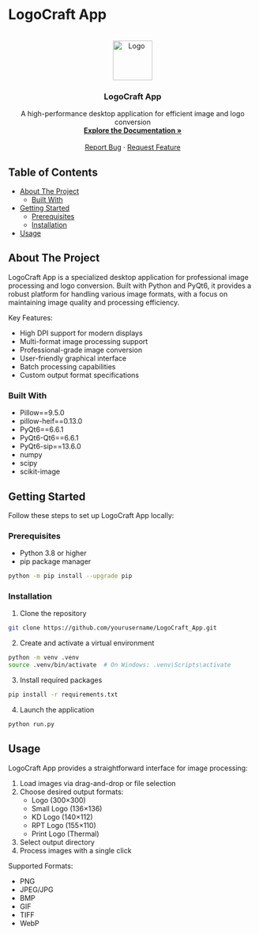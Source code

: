 # LogoCraft App


<br />
<div align="center">
  <a href="https://github.com/yourusername/LogoCraft_App">
    <img src="HungerRush_Icon.ico" alt="Logo" width="80" height="80">
  </a>

  <h3 align="center">LogoCraft App</h3>

  <p align="center">
    A high-performance desktop application for efficient image and logo conversion
    <br />
    <a href="#documentation"><strong>Explore the Documentation »</strong></a>
    <br />
    <br />
    <a href="https://github.com/yourusername/LogoCraft_App/issues">Report Bug</a>
    ·
    <a href="https://github.com/yourusername/LogoCraft_App/issues">Request Feature</a>
  </p>
</div>

## Table of Contents

- [About The Project](#about-the-project)
  - [Built With](#built-with)
- [Getting Started](#getting-started)
  - [Prerequisites](#prerequisites)
  - [Installation](#installation)
- [Usage](#usage)


## About The Project

LogoCraft App is a specialized desktop application for professional image processing and logo conversion. Built with Python and PyQt6, it provides a robust platform for handling various image formats, with a focus on maintaining image quality and processing efficiency.

Key Features:
* High DPI support for modern displays
* Multi-format image processing support
* Professional-grade image conversion
* User-friendly graphical interface
* Batch processing capabilities
* Custom output format specifications

### Built With

* Pillow==9.5.0
* pillow-heif==0.13.0
* PyQt6==6.6.1
* PyQt6-Qt6==6.6.1
* PyQt6-sip==13.6.0
* numpy
* scipy
* scikit-image

## Getting Started

Follow these steps to set up LogoCraft App locally:

### Prerequisites

* Python 3.8 or higher
* pip package manager

```bash
python -m pip install --upgrade pip
```

### Installation

1. Clone the repository
```bash
git clone https://github.com/yourusername/LogoCraft_App.git
```

2. Create and activate a virtual environment
```bash
python -m venv .venv
source .venv/bin/activate  # On Windows: .venv\Scripts\activate
```

3. Install required packages
```bash
pip install -r requirements.txt
```

4. Launch the application
```bash
python run.py
```

## Usage

LogoCraft App provides a straightforward interface for image processing:

1. Load images via drag-and-drop or file selection
2. Choose desired output formats:
   - Logo (300×300)
   - Small Logo (136×136)
   - KD Logo (140×112)
   - RPT Logo (155×110)
   - Print Logo (Thermal)
3. Select output directory
4. Process images with a single click

Supported Formats:
- PNG
- JPEG/JPG
- BMP
- GIF
- TIFF
- WebP

